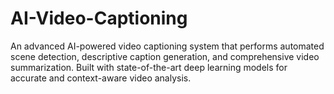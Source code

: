 # AI-Video-Captioning
An advanced AI-powered video captioning system that performs automated scene detection, descriptive caption generation, and comprehensive video summarization. Built with state-of-the-art deep learning models for accurate and context-aware video analysis.
